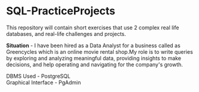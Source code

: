 # SQL-PracticeProjects
This repository will contain short exercises that use 2 complex real life databases, and real-life challenges and projects. </br>

**Situation** - I have been hired as a Data Analyst for a business called as Greencycles which is an online movie rental shop.My role is to write queries by exploring and analyzing meaningful data, providing insights to make decisions, and help operating and navigating for the company's growth. 

DBMS Used - PostgreSQL </br>
Graphical Interface - PgAdmin </br>

